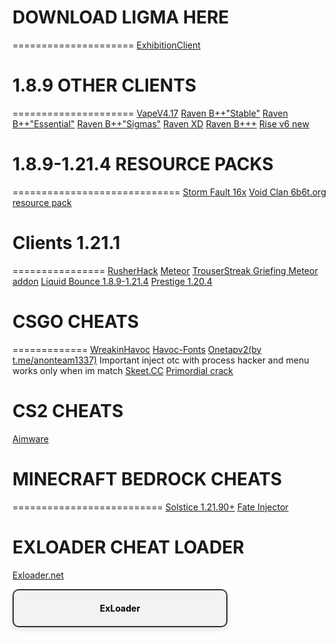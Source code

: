 # DOWNLOAD LIGMA HERE
=====================
[ExhibitionClient](https://minesense.pub/download/Exhibition-Fixed.zip)

# 1.8.9 OTHER CLIENTS
=====================
[VapeV4.17](https://hackvshack.net/attachments/vape-zip.8474/)
[Raven B++"Stable"](https://github.com/K-ov/Raven-bPLUS/raw/stable/build/libs/%5B1.8.9%5D%20BetterKeystrokes%20V-1.2.jar)
[Raven B++"Essential"](https://cdn.essential.gg/mods/60ecf53d6b26c76a26d49e5b/62c746c961a27f691be98531/Essential-forge_1-8-9.jar)
[Raven B++"Sigmas"](https://github.com/sigmaclientwastaken/Raven-bPLUS/raw/stable/build/libs/%5B1.8.9%5D%20BetterKeystrokes%20V-1.2.jar)
[Raven XD](https://github.com/Project-XD/Raven-XD/releases/download/v3.1/raven-XD.jar)
[Raven B+++](https://mimhax.netlify.app/Files/Raven%20B+++.jar)
[Rise v6 new](https://store5.gofile.io/download/web/c6304268-f897-45a4-8102-b85474df782e/Rise%20v6%20New.zip)

# 1.8.9-1.21.4 RESOURCE PACKS
=============================
[Storm Fault 16x](https://pvprp.com/assets/packs/rh56/6867/zip/!%20%20%20%20%20%20%20%20%20%20%C2%A73StormFault%20%C2%A77[%C2%A7f16x%C2%A77]%20%C2%A78.zip?d=2025-06-30%2022:17:31)
[Void Clan 6b6t.org resource pack](https://cdn.discordapp.com/attachments/1378312929249726474/1378319108810084442/Dissolve.zip?ex=6863b833&is=686266b3&hm=e095d91e2b769eea7a99a8bd4c4efeecbbf2e124909a27b7ce4372e7d01a3da2&)

# Clients 1.21.1 
================
[RusherHack](https://hackvshack.net/attachments/rushercrack-2-0-jar-zip.8938/)
[Meteor](https://github.com/ManInMyVan/meteor-archive/raw/main/files/meteor-client/meteor-client-0.5.8.jar)
[TrouserStreak Griefing Meteor addon](https://cdn.discordapp.com/attachments/1372680636065910944/1372681068800643213/2trouser-streak-1.3.9-1.21.1.jar?ex=68644d5d&is=6862fbdd&hm=effec50b7dd68105df7ee5ca0c69fae3ef9f1cf0c16d75db3d14ed6eafc84f24&)
[Liquid Bounce 1.8.9-1.21.4](https://liquidbounce.net/)
[Prestige 1.20.4](https://hackvshack.net/attachments/prestige-libs-zip.9196/)

# CSGO CHEATS
=============
[WreakinHavoc](https://hackvshack.net/attachments/wreakhavoc_online-zip.6629/)
[Havoc-Fonts](https://hackvshack.net/attachments/fonts-zip.6635/)
[Onetapv2(by t.me/anonteam1337)](https://cold5.gofile.io/download/web/b576a615-7729-4879-ade0-e931f971f8c1/otc%20csgo.dll) Important inject otc with process hacker and menu works only when im match
[Skeet.CC](https://gamesense.live/download)
[Primordial crack](https://hackvshack.net/attachments/primordial-zip.8415/)
# CS2 CHEATS
[Aimware](https://cold4.gofile.io/download/web/bb5a5e1f-c603-494b-a473-c8f7847f9fc9/Aimware.zip)

# MINECRAFT BEDROCK CHEATS
==========================
[Solstice 1.21.90+](https://cold-eu-agl-1.gofile.io/download/web/d6514642-e66b-4f59-9700-a57c4ddb4b58/Solstice.dll)
[Fate Injector](https://github.com/fligger/FateInjector/releases/download/1.0/FateInjector.exe)
# EXLOADER CHEAT LOADER
[Exloader.net](https://data.exloader.net/ExLoader_Installer.exe)

<a href="https://data.exloader.net/ExLoader_Installer.exe" style="text-decoration: none;">
  <div style="
    width: 300px;
    padding: 20px;
    border: 2px solid #333;
    background-color: #f2f2f2;
    border-radius: 10px;
    box-shadow: 0 4px 8px rgba(0,0,0,0.1);
    text-align: center;
    color: #000;
    font-weight: bold;
    transition: all 0.3s ease;
  " onmouseover="this.style.backgroundColor='#e0e0e0'" onmouseout="this.style.backgroundColor='#f2f2f2'">
    ExLoader
  </div>
</a>


